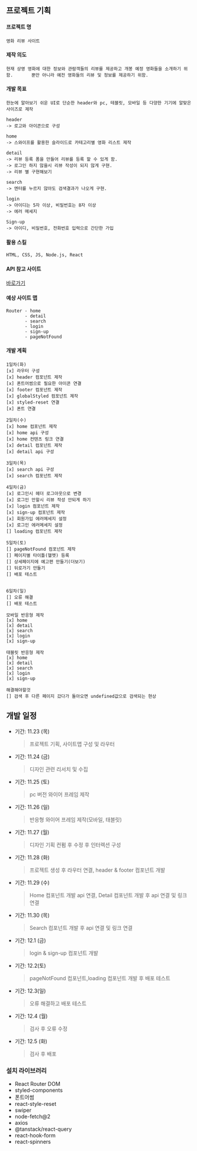 ## 프로젝트 기획

#### 프로젝트 명

    영화 리뷰 사이트

#### 제작 의도

    현재 상영 영화에 대한 정보와 관람객들의 리뷰를 제공하고 개봉 예정 영화들을 소개하기 위함.       뿐만 아니라 예전 영화들의 리뷰 및 정보를 제공하기 위함.

#### 개발 목표

    한눈에 알아보기 쉬운 UI로 단순한 header와 pc, 테블릿, 모바일 등 다양한 기기에 알맞은 사이즈로 제작

    header
    -> 로고와 아이콘으로 구성

    home
    -> 스와이프를 활용한 슬라이드로 카테고리별 영화 리스트 제작

    detail
    -> 리뷰 등록 폼을 만들어 리뷰를 등록 할 수 있게 함.
    -> 로그인 하지 않을시 리뷰 작성이 되지 않게 구현.
    -> 리뷰 별 구현해보기

    search
    -> 엔터를 누르지 않아도 검색결과가 나오게 구현.

    login
    -> 아이디는 5자 이상, 비밀번호는 8자 이상
    -> 에러 메세지

    Sign-up
    -> 아이디, 비밀번호, 전화번호 입력으로 간단한 가입

#### 활용 스킬

    HTML, CSS, JS, Node.js, React

#### API 참고 사이트

[바로가기](https://developer.themoviedb.org/)

#### 예상 사이트 맵

    Router - home
           - detail
           - search
           - login
           - sign-up
           - pageNotFound

#### 개발 계획

    1일차(화)
    [x] 라우터 구성
    [x] header 컴포넌트 제작
    [x] 폰트어썸으로 필요한 아이콘 연결
    [x] footer 컴포넌트 제작
    [x] globalStyled 컴포넌트 제작
    [x] styled-reset 연결
    [x] 폰트 연결

    2일차(수)
    [x] home 컴포넌트 제작
    [x] home api 구성
    [x] home 컨텐츠 링크 연결
    [x] detail 컴포넌트 제작
    [x] detail api 구성

    3일차(목)
    [x] search api 구성
    [x] search 컴포넌트 제작

    4일차(금)
    [x] 로그인시 헤더 로그아웃으로 변경
    [x] 로그인 안할시 리뷰 작성 안되게 하기
    [x] login 컴포넌트 제작
    [x] sign-up 컴포넌트 제작
    [x] 회원가입 에러메세지 설정
    [x] 로그인 에러메세지 설정
    [] loading 컴포넌트 제작

    5일차(토)
    [] pageNotFound 컴포넌트 제작
    [] 페이지별 타이틀(헬멧) 등록
    [] 상세페이지에 예고편 만들기(더보기)
    [] 뒤로가기 만들기
    [] 배포 테스트


    6일차(일)
    [] 오류 해결
    [] 배포 테스트

    모바일 반응형 제작
    [x] home
    [x] detail
    [x] search
    [x] login
    [x] sign-up

    태블릿 반응형 제작
    [x] home
    [x] detail
    [x] search
    [x] login
    [x] sign-up

    해결해야할것
    [] 검색 후 다른 페이지 갔다가 돌아오면 undefined값으로 검색되는 현상

## 개발 일정

- 기간: 11.23 (목)

  > 프로젝트 기획, 사이트맵 구성 및 라우터

- 기간: 11.24 (금)

  > 디자인 관련 리서치 및 수집

- 기간: 11.25 (토)

  > pc 버전 와이어 프레임 제작

- 기간: 11.26 (일)

  > 반응형 와이어 프레임 제작(모바일, 태블릿)

- 기간: 11.27 (월)

  > 디자인 기획 컨펌 후 수정 후 인터렉션 구성

- 기간: 11.28 (화)

  > 프로젝트 생성 후 라우터 연결, header & footer 컴포넌트 개발

- 기간: 11.29 (수)

  > Home 컴포넌트 개발 api 연결, Detail 컴포넌트 개발 후 api 연결 및 링크 연결

- 기간: 11.30 (목)

  > Search 컴포넌트 개발 후 api 연결 및 링크 연결

- 기간: 12.1 (금)

  > login & sign-up 컴포넌트 개발

- 기간: 12.2(토)

  > pageNotFound 컴포넌트,loading 컴포넌트 개발 후 배포 테스트

- 기간: 12.3(일)

  > 오류 해결하고 배포 테스트

- 기간: 12.4 (월)

  > 검사 후 오류 수정

- 기간: 12.5 (화)

  > 검사 후 배포

### 설치 라이브러리

- React Router DOM
- styled-components
- 폰트어썸
- react-style-reset
- swiper
- node-fetch@2
- axios
- @tanstack/react-query
- react-hook-form
- react-spinners
